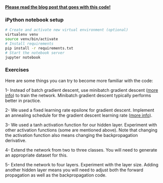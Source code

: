 [**Please read the blog post that goes with this code!**](http://www.wildml.com/2015/09/implementing-a-neural-network-from-scratch/)


### iPython notebook setup

```bash
# Create and activate new virtual environment (optional)
virtualenv venv
source venv/bin/activate
# Install requirements
pip install -r requirements.txt
# Start the notebook server
jupyter notebook
```

### Exercises
Here are some things you can try to become more familiar with the code:

1- Instead of batch gradient descent, use minibatch gradient descent ([more info](http://cs231n.github.io/optimization-1/#gd)) to train the network. Minibatch gradient descent typically performs better in practice.

2- We used a fixed learning rate epsilonϵ for gradient descent. Implement an annealing schedule for the gradient descent learning rate ([more info](http://cs231n.github.io/neural-networks-3/#anneal)).

3- We used a tanh activation function for our hidden layer. Experiment with other activation functions (some are mentioned above). Note that changing the activation function also means changing the backpropagation derivative.

4- Extend the network from two to three classes. You will need to generate an appropriate dataset for this.

5- Extend the network to four layers. Experiment with the layer size. Adding another hidden layer means you will need to adjust both the forward propagation as well as the backpropagation code.

